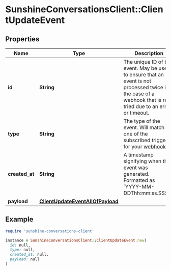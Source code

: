 # SunshineConversationsClient::ClientUpdateEvent

## Properties

| Name | Type | Description | Notes |
| ---- | ---- | ----------- | ----- |
| **id** | **String** | The unique ID of the event. May be used to ensure that an event is not processed twice in the case of a webhook that is re-tried due to an error or timeout. | [optional] |
| **type** | **String** | The type of the event. Will match one of the subscribed triggers for your [webhook](#operation/CreateWebhook). | [optional] |
| **created_at** | **String** | A timestamp signifying when the event was generated. Formatted as &#x60;YYYY-MM-DDThh:mm:ss.SSSZ&#x60;. | [optional] |
| **payload** | [**ClientUpdateEventAllOfPayload**](ClientUpdateEventAllOfPayload.md) |  | [optional] |

## Example

```ruby
require 'sunshine-conversations-client'

instance = SunshineConversationsClient::ClientUpdateEvent.new(
  id: null,
  type: null,
  created_at: null,
  payload: null
)
```

